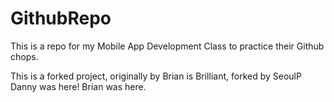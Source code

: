 # GithubRepo
This is a repo for my Mobile App Development Class to practice their Github chops.

This is a forked project, originally by Brian is Brilliant, forked by SeoulP
Danny was here! 
Brian was here.
